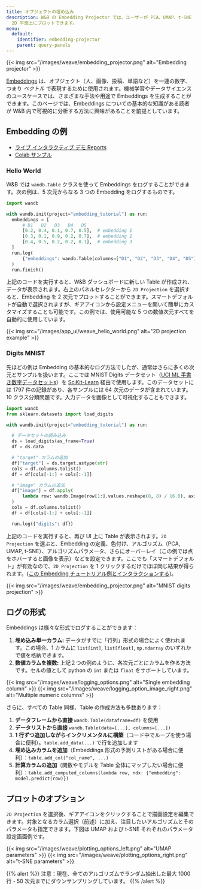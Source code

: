 ```yaml
---
title: オブジェクトの埋め込み
description: W&B の Embedding Projector では、ユーザーが PCA、UMAP、t-SNE など一般的な次元削減アルゴリズムを使って、多次元の埋め込みを
  2D 平面上にプロットできます。
menu:
  default:
    identifier: embedding-projector
    parent: query-panels
---
```


{{< img src="/images/weave/embedding_projector.png" alt="Embedding projector" >}}

[Embeddings](https://developers.google.com/machine-learning/crash-course/embeddings/video-lecture) は、オブジェクト（人、画像、投稿、単語など）を一連の数字、つまり _ベクトル_ で表現するために使用されます。機械学習やデータサイエンスのユースケースでは、さまざまな手法や用途で Embeddings を生成することができます。このページでは、Embeddings についての基本的な知識がある読者が W&B 内で可視的に分析する方法に興味があることを前提としています。

## Embedding の例

- [ライブ インタラクティブ デモ Reports](https://wandb.ai/timssweeney/toy_datasets/reports/Feature-Report-W-B-Embeddings-Projector--VmlldzoxMjg2MjY4?accessToken=bo36zrgl0gref1th5nj59nrft9rc4r71s53zr2qvqlz68jwn8d8yyjdz73cqfyhq)
- [Colab サンプル](https://colab.research.google.com/drive/1DaKL4lZVh3ETyYEM1oJ46ffjpGs8glXA#scrollTo=D--9i6-gXBm_)

### Hello World

W&B では `wandb.Table` クラスを使って Embeddings をログすることができます。次の例は、5 次元からなる 3 つの Embedding をログするものです。

```python
import wandb

with wandb.init(project="embedding_tutorial") as run:
  embeddings = [
      # D1   D2   D3   D4   D5
      [0.2, 0.4, 0.1, 0.7, 0.5],  # embedding 1
      [0.3, 0.1, 0.9, 0.2, 0.7],  # embedding 2
      [0.4, 0.5, 0.2, 0.2, 0.1],  # embedding 3
  ]
  run.log(
      {"embeddings": wandb.Table(columns=["D1", "D2", "D3", "D4", "D5"], data=embeddings)}
  )
  run.finish()
```

上記のコードを実行すると、W&B ダッシュボードに新しい Table が作成され、データが表示されます。右上のパネルセレクターから `2D Projection` を選択すると、Embedding を 2 次元でプロットすることができます。スマートデフォルトが自動で選択されますが、ギアアイコンから設定メニューを開いて簡単にカスタマイズすることも可能です。この例では、使用可能な 5 つの数値次元すべてを自動的に使用しています。

{{< img src="/images/app_ui/weave_hello_world.png" alt="2D projection example" >}}

### Digits MNIST

先ほどの例は Embedding の基本的なログ方法でしたが、通常はさらに多くの次元とサンプルを扱います。ここでは MNIST Digits データセット（[UCI ML 手書き数字データセット](https://archive.ics.uci.edu/ml/datasets/Optical+Recognition+of+Handwritten+Digits)[s](https://archive.ics.uci.edu/ml/datasets/Optical+Recognition+of+Handwritten+Digits)）を [SciKit-Learn](https://scikit-learn.org/stable/modules/generated/sklearn.datasets.load_digits.html) 経由で使用します。このデータセットには 1797 件の記録があり、各サンプルには 64 次元のデータが含まれています。10 クラス分類問題です。入力データを画像として可視化することもできます。

```python
import wandb
from sklearn.datasets import load_digits

with wandb.init(project="embedding_tutorial") as run:

  # データセットの読み込み
  ds = load_digits(as_frame=True)
  df = ds.data

  # "target" カラムの追加
  df["target"] = ds.target.astype(str)
  cols = df.columns.tolist()
  df = df[cols[-1:] + cols[:-1]]

  # "image" カラムの追加
  df["image"] = df.apply(
      lambda row: wandb.Image(row[1:].values.reshape(8, 8) / 16.0), axis=1
  )
  cols = df.columns.tolist()
  df = df[cols[-1:] + cols[:-1]]

  run.log({"digits": df})
```

上記のコードを実行すると、再び UI 上に Table が表示されます。`2D Projection` を選ぶと、Embedding の定義、色付け、アルゴリズム（PCA, UMAP, t-SNE）、アルゴリズムパラメータ、さらにオーバーレイ（この例では点をホバーすると画像を表示）などを設定できます。ここでも「スマートデフォルト」が有効なので、`2D Projection` を 1 クリックするだけでほぼ同じ結果が得られます。([この Embedding チュートリアル例とインタラクションする](https://wandb.ai/timssweeney/embedding_tutorial/runs/k6guxhum?workspace=user-timssweeney))。

{{< img src="/images/weave/embedding_projector.png" alt="MNIST digits projection" >}}

## ログの形式

Embeddings は様々な形式でログすることができます：

1. **埋め込み単一カラム:** データがすでに「行列」形式の場合によく使われます。この場合、1 カラムに `list[int]`, `list[float]`, `np.ndarray` のいずれかで値を格納できます。
2. **数値カラムを複数:** 上記２つの例のように、各次元ごとにカラムを作る方法です。セルの値として python の `int` または `float` をサポートしています。

{{< img src="/images/weave/logging_options.png" alt="Single embedding column" >}}
{{< img src="/images/weave/logging_option_image_right.png" alt="Multiple numeric columns" >}}

さらに、すべての Table 同様、Table の作成方法も多数あります：

1. **データフレームから直接** `wandb.Table(dataframe=df)` を使用
2. **データリストから直接** `wandb.Table(data=[...], columns=[...])`
3. **1 行ずつ追加しながらインクリメンタルに構築**（コード中でループを使う場合に便利）。`table.add_data(...)` で行を追加します
4. **埋め込みカラムを追加**（Embeddings 形式の予測リストがある場合に便利）：`table.add_col("col_name", ...)`
5. **計算カラムの追加**（関数やモデルを Table 全体にマップしたい場合に便利）：`table.add_computed_columns(lambda row, ndx: {"embedding": model.predict(row)})`

## プロットのオプション

`2D Projection` を選択後、ギアアイコンをクリックすることで描画設定を編集できます。対象となるカラム選択（前述）に加え、注目したいアルゴリズムとそのパラメータも指定できます。下図は UMAP および t-SNE それぞれのパラメータ設定画面例です。

{{< img src="/images/weave/plotting_options_left.png" alt="UMAP parameters" >}}
{{< img src="/images/weave/plotting_options_right.png" alt="t-SNE parameters" >}}

{{% alert %}}
注意：現在、全てのアルゴリズムでランダム抽出した最大 1000 行・50 次元までにダウンサンプリングしています。
{{% /alert %}}